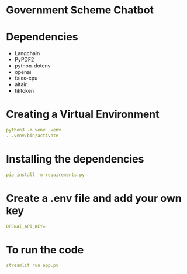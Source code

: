 # Government Scheme Chatbot

# Dependencies
<ul>
<li>Langchain</li>
<li>PyPDF2</li>
<li>python-dotenv</li>
<li>openai</li>
<li>faiss-cpu</li>
<li>altair</li>
<li>tiktoken</li>
</ul>

# Creating a Virtual Environment

```yaml
python3 -m venv .venv
. .venv/bin/activate
```


# Installing the dependencies

```yaml
pip install -m requirements.py
```

# Create a .env file and add your own key
```yaml
OPENAI_API_KEY=
```


# To run the code
```yaml
streamlit run app.py
```
